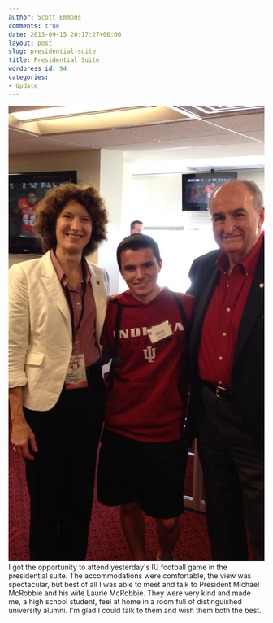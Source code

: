 ```yaml
---
author: Scott Emmons
comments: true
date: 2013-09-15 20:17:27+00:00
layout: post
slug: presidential-suite
title: Presidential Suite
wordpress_id: 94
categories:
- Update
---
```


![President McRobbie and First Lady](/assets/President-McRobbie.png) I got the opportunity to attend yesterday's IU football game in the presidential suite. The accommodations were comfortable, the view was spectacular, but best of all I was able to meet and talk to President Michael McRobbie and his wife Laurie McRobbie. They were very kind and made me, a high school student, feel at home in a room full of distinguished university alumni. I'm glad I could talk to them and wish them both the best.
